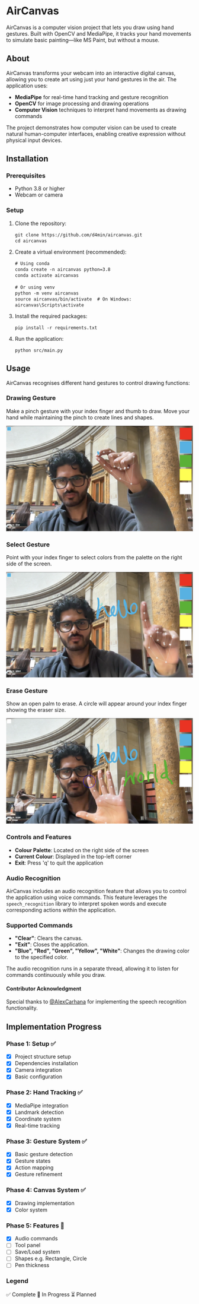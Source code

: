 # AirCanvas
AirCanvas is a computer vision project that lets you draw using hand gestures. Built with OpenCV and MediaPipe, it tracks your hand movements to simulate basic painting—like MS Paint, but without a mouse.

## About

AirCanvas transforms your webcam into an interactive digital canvas, allowing you to create art using just your hand gestures in the air. The application uses:

- **MediaPipe** for real-time hand tracking and gesture recognition
- **OpenCV** for image processing and drawing operations
- **Computer Vision** techniques to interpret hand movements as drawing commands

The project demonstrates how computer vision can be used to create natural human-computer interfaces, enabling creative expression without physical input devices.

## Installation

### Prerequisites
- Python 3.8 or higher
- Webcam or camera

### Setup
1. Clone the repository:
   ```
   git clone https://github.com/d4min/aircanvas.git
   cd aircanvas
   ```

2. Create a virtual environment (recommended):
   ```
   # Using conda
   conda create -n aircanvas python=3.8
   conda activate aircanvas
   
   # Or using venv
   python -m venv aircanvas
   source aircanvas/bin/activate  # On Windows: aircanvas\Scripts\activate
   ```

3. Install the required packages:
   ```
   pip install -r requirements.txt
   ```

4. Run the application:
   ```
   python src/main.py
   ```
## Usage

AirCanvas recognises different hand gestures to control drawing functions:

### Drawing Gesture

Make a pinch gesture with your index finger and thumb to draw. Move your hand while maintaining the pinch to create lines and shapes.

![Demonstration of Pinch Gesture](images/pinch.png)

### Select Gesture

Point with your index finger to select colors from the palette on the right side of the screen.

![Demonstration of Select Gesture](images/select.png)


### Erase Gesture

Show an open palm to erase. A circle will appear around your index finger showing the eraser size.

![Demonstration of Erase Gesture](images/erase.png)


### Controls and Features
- **Colour Palette**: Located on the right side of the screen
- **Current Colour**: Displayed in the top-left corner
- **Exit**: Press 'q' to quit the application

### Audio Recognition 

AirCanvas includes an audio recognition feature that allows you to control the application using voice commands. This feature leverages the `speech_recognition` library to interpret spoken words and execute corresponding actions within the application.

### Supported Commands
- **"Clear"**: Clears the canvas.
- **"Exit"**: Closes the application.
- **"Blue", "Red", "Green", "Yellow", "White"**: Changes the drawing color to the specified color.

The audio recognition runs in a separate thread, allowing it to listen for commands continuously while you draw.

#### Contributor Acknowledgment
Special thanks to [@AlexCarhana](https://github.com/AlexCarhana) for implementing the speech recognition functionality.

## Implementation Progress

### Phase 1: Setup ✅
- [x] Project structure setup
- [x] Dependencies installation
- [x] Camera integration
- [x] Basic configuration

### Phase 2: Hand Tracking ✅
- [x] MediaPipe integration
- [x] Landmark detection
- [x] Coordinate system
- [x] Real-time tracking

### Phase 3: Gesture System ✅
- [x] Basic gesture detection
- [x] Gesture states
- [x] Action mapping
- [x] Gesture refinement

### Phase 4: Canvas System ✅
- [x] Drawing implementation
- [x] Color system

### Phase 5: Features 🔄
- [x] Audio commands
- [ ] Tool panel
- [ ] Save/Load system
- [ ] Shapes e.g. Rectangle, Circle
- [ ] Pen thickness

### Legend
✅ Complete
🔄 In Progress
⏳ Planned
